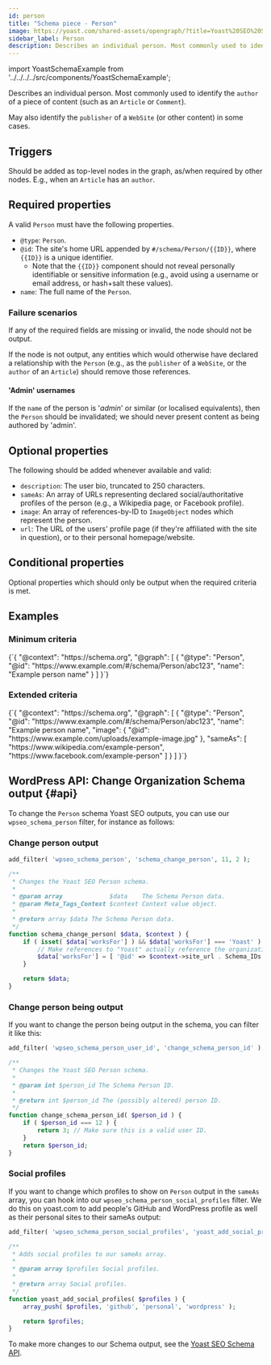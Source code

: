 ```yaml
---
id: person
title: "Schema piece - Person"
image: https://yoast.com/shared-assets/opengraph/?title=Yoast%20SEO%20Schema%20piece:NEWLINEPerson
sidebar_label: Person
description: Describes an individual person. Most commonly used to identify the 'author' of a piece of content.
---
```

import YoastSchemaExample from '../../../../src/components/YoastSchemaExample';

Describes an individual person. Most commonly used to identify the `author` of a piece of content (such as an `Article` or `Comment`).

May also identify the `publisher` of a `WebSite` (or other content) in some cases.

## Triggers
Should be added as top-level nodes in the graph, as/when required by other nodes. E.g., when an `Article` has an `author`.

## Required properties
A valid `Person` must have the following properties.

* `@type`: `Person`.
* `@id`: The site's home URL appended by `#/schema/Person/{{ID}}`, where `{{ID}}` is a unique identifier.
  * Note that the `{{ID}}` component should not reveal personally identifiable or sensitive information (e.g., avoid using a username or email address, or hash+salt these values).
* `name`: The full name of the `Person`.

### Failure scenarios
If any of the required fields are missing or invalid, the node should not be output.

If the node is not output, any entities which would otherwise have declared a relationship with the `Person` (e.g., as the `publisher` of a `WebSite`, or the `author` of an `Article`) should remove those references.

#### 'Admin' usernames
If the `name` of the person is '*admin*' or similar (or localised equivalents), then the `Person` should be invalidated; we should never present content as being authored by 'admin'.

## Optional properties
The following should be added whenever available and valid:

* `description`: The user bio, truncated to 250 characters.
* `sameAs`: An array of URLs representing declared social/authoritative profiles of the person (e.g., a Wikipedia page, or Facebook profile).
* `image`: An array of references-by-ID to `ImageObject` nodes which represent the person.
* `url`: The URL of the users' profile page (if they're affiliated with the site in question), or to their personal homepage/website.

## Conditional properties
Optional properties which should only be output when the required criteria is met.

## Examples

### Minimum criteria

<YoastSchemaExample>
{`{
      "@context": "https://schema.org",
      "@graph": [
          {
              "@type": "Person",
              "@id": "https://www.example.com/#/schema/Person/abc123",
              "name": "Example person name"
          }
      ]
  }`}
</YoastSchemaExample>

### Extended criteria

<YoastSchemaExample>
{`{
      "@context": "https://schema.org",
      "@graph": [
          {
              "@type": "Person",
              "@id": "https://www.example.com/#/schema/Person/abc123",
              "name": "Example person name",
              "image": {
                  "@id": "https://www.example.com/uploads/example-image.jpg"
              },
              "sameAs": [
                  "https://www.wikipedia.com/example-person",
                  "https://www.facebook.com/example-person"
              ]
          }
      ]
  }`}
</YoastSchemaExample>

## WordPress API: Change Organization Schema output {#api}

To change the `Person` schema Yoast SEO outputs, you can use our `wpseo_schema_person` filter, for instance as follows:

### Change person output
```php
add_filter( 'wpseo_schema_person', 'schema_change_person', 11, 2 );

/**
 * Changes the Yoast SEO Person schema.
 *
 * @param array             $data    The Schema Person data.
 * @param Meta_Tags_Context $context Context value object.
 *
 * @return array $data The Schema Person data.
 */
function schema_change_person( $data, $context ) {
	if ( isset( $data['worksFor'] ) && $data['worksFor'] === 'Yoast' ) {
		// Make references to "Yoast" actually reference the organization's graph piece.
		$data['worksFor'] = [ '@id' => $context->site_url . Schema_IDs::ORGANIZATION_HASH ];
	}

	return $data;
}
```

### Change person being output

If you want to change the person being output in the schema, you can filter it like this:

```php
add_filter( 'wpseo_schema_person_user_id', 'change_schema_person_id' );

/**
 * Changes the Yoast SEO Person schema.
 *
 * @param int $person_id The Schema Person ID.
 *
 * @return int $person_id The (possibly altered) person ID.
 */
function change_schema_person_id( $person_id ) {
    if ( $person_id === 12 ) {
        return 3; // Make sure this is a valid user ID.
    }
    return $person_id;
}
```

### Social profiles
If you want to change which profiles to show on `Person` output in the `sameAs` array, you can hook into our `wpseo_schema_person_social_profiles` filter. We do this on yoast.com to add people's GitHub and WordPress profile as well as their personal sites to their sameAs output:

```php
add_filter( 'wpseo_schema_person_social_profiles', 'yoast_add_social_profiles' );

/**
 * Adds social profiles to our sameAs array.
 *
 * @param array $profiles Social profiles.
 *
 * @return array Social profiles.
 */
function yoast_add_social_profiles( $profiles ) {
    array_push( $profiles, 'github', 'personal', 'wordpress' );

    return $profiles;
}
```

To make more changes to our Schema output, see the [Yoast SEO Schema API](../api.md).
